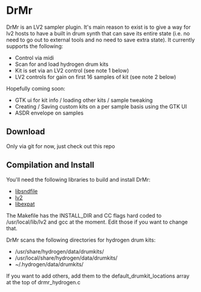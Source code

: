 DrMr
====

DrMr is an LV2 sampler plugin.  It's main reason to exist is to give a way for lv2 hosts to have a built in drum synth that can save its entire state (i.e. no need to go out to external tools and no need to save extra state).  It currently supports the following:

- Control via midi
- Scan for and load hydrogen drum kits
- Kit is set via an LV2 control (see note 1 below)
- LV2 controls for gain on first 16 samples of kit (see note 2 below)

Hopefully coming soon:

- GTK ui for kit info / loading other kits / sample tweaking
- Creating / Saving custom kits on a per sample basis using the GTK UI
- ASDR envelope on samples

Download
--------
Only via git for now, just check out this repo

Compilation and Install
-----------------------
You'll need the following libraries to build and install DrMr:

- [libsndfile](http://www.mega-nerd.com/libsndfile/)
- [lv2](http://lv2plug.in/)
- [libexpat](http://expat.sourceforge.net)

The Makefile has the INSTALL_DIR and CC flags hard coded to /usr/local/lib/lv2 and gcc at the moment.  Edit those if you want to change that.

DrMr scans the following directories for hydrogen drum kits:

- /usr/share/hydrogen/data/drumkits/
- /usr/local/share/hydrogen/data/drumkits/
- ~/.hydrogen/data/drumkits/

If you want to add others, add them to the default_drumkit_locations array at the top of drmr_hydrogen.c
